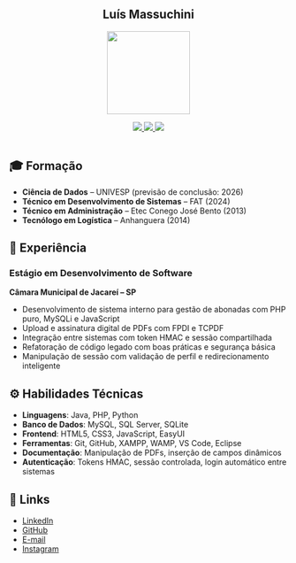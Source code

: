 <h2 align="center">Luís Massuchini</h2>
<p align="center">
  <img src="minha-foto.jpg" width="150" height="150" />
</p>

<div align="center">
  <a href="https://github.com/LuisMassuchini"> 
    <img src="https://img.shields.io/badge/Follow-100000?style=for-the-badge&logo=github&logoColor=white" />
  </a>
  <a href="https://linkedin.com/in/luis-massuchini">
    <img src="https://img.shields.io/badge/LinkedIn-0077B5?style=for-the-badge&logo=linkedin&logoColor=white" />
  </a>
  <a href="mailto:luis.massuchini@gmail.com">
    <img src="https://img.shields.io/badge/Gmail-D14836?style=for-the-badge&logo=gmail&logoColor=white" />
  </a>
</div>

<br />

## 🎓 Formação   
- **Ciência de Dados** – UNIVESP (previsão de conclusão: 2026)  
- **Técnico em Desenvolvimento de Sistemas** – FAT (2024)  
- **Técnico em Administração** – Etec Conego José Bento (2013)  
- **Tecnólogo em Logística** – Anhanguera (2014)  

## 💼 Experiência  
### **Estágio em Desenvolvimento de Software**  
**Câmara Municipal de Jacareí – SP**  
- Desenvolvimento de sistema interno para gestão de abonadas com PHP puro, MySQLi e JavaScript  
- Upload e assinatura digital de PDFs com FPDI e TCPDF  
- Integração entre sistemas com token HMAC e sessão compartilhada  
- Refatoração de código legado com boas práticas e segurança básica  
- Manipulação de sessão com validação de perfil e redirecionamento inteligente  

## ⚙️ Habilidades Técnicas  
- **Linguagens**: Java, PHP, Python  
- **Banco de Dados**: MySQL, SQL Server, SQLite  
- **Frontend**: HTML5, CSS3, JavaScript, EasyUI  
- **Ferramentas**: Git, GitHub, XAMPP, WAMP, VS Code, Eclipse  
- **Documentação**: Manipulação de PDFs, inserção de campos dinâmicos  
- **Autenticação**: Tokens HMAC, sessão controlada, login automático entre sistemas  

## 🔗 Links  
- [LinkedIn](https://www.linkedin.com/in/luis-massuchini/)   
- [GitHub](https://github.com/LuisMassuchini)   
- [E-mail](mailto:luis.massuchini@gmail.com)  
- [Instagram](https://www.instagram.com/f.f0rt3s/)   
